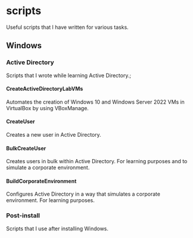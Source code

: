 # scripts
Useful scripts that I have written for various tasks.

## Windows

### Active Directory
Scripts that I wrote while learning Active Directory.;

#### CreateActiveDirectoryLabVMs
Automates the creation of Windows 10 and Windows Server 2022 VMs in VirtualBox by using VBoxManage.

#### CreateUser
Creates a new user in Active Directory.

#### BulkCreateUser
Creates users in bulk within Active Directory. For learning purposes and to simulate a corporate environment.

#### BuildCorporateEnvironment
Configures Active Directory in a way that simulates a corporate environment. For learning purposes.

### Post-install
Scripts that I use after installing Windows.